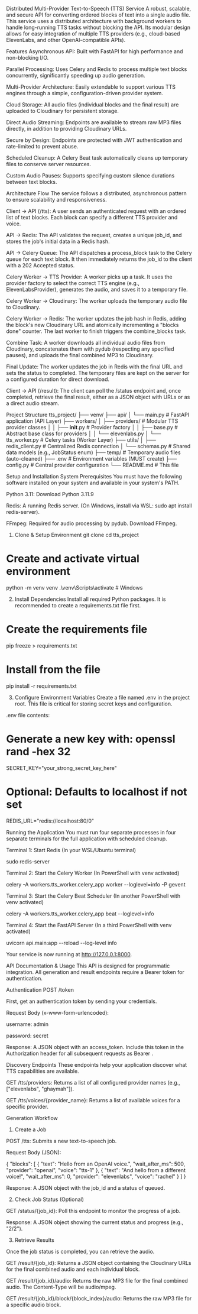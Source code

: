 Distributed Multi-Provider Text-to-Speech (TTS) Service
A robust, scalable, and secure API for converting ordered blocks of text into a single audio file. This service uses a distributed architecture with background workers to handle long-running TTS tasks without blocking the API. Its modular design allows for easy integration of multiple TTS providers (e.g., cloud-based ElevenLabs, and other OpenAI-compatible APIs).

Features
Asynchronous API: Built with FastAPI for high performance and non-blocking I/O.

Parallel Processing: Uses Celery and Redis to process multiple text blocks concurrently, significantly speeding up audio generation.

Multi-Provider Architecture: Easily extendable to support various TTS engines through a simple, configuration-driven provider system.

Cloud Storage: All audio files (individual blocks and the final result) are uploaded to Cloudinary for persistent storage.

Direct Audio Streaming: Endpoints are available to stream raw MP3 files directly, in addition to providing Cloudinary URLs.

Secure by Design: Endpoints are protected with JWT authentication and rate-limited to prevent abuse.

Scheduled Cleanup: A Celery Beat task automatically cleans up temporary files to conserve server resources.

Custom Audio Pauses: Supports specifying custom silence durations between text blocks.

Architecture Flow
The service follows a distributed, asynchronous pattern to ensure scalability and responsiveness.

Client -> API (/tts): A user sends an authenticated request with an ordered list of text blocks. Each block can specify a different TTS provider and voice.

API -> Redis: The API validates the request, creates a unique job_id, and stores the job's initial data in a Redis hash.

API -> Celery Queue: The API dispatches a process_block task to the Celery queue for each text block. It then immediately returns the job_id to the client with a 202 Accepted status.

Celery Worker -> TTS Provider: A worker picks up a task. It uses the provider factory to select the correct TTS engine (e.g., ElevenLabsProvider), generates the audio, and saves it to a temporary file.

Celery Worker -> Cloudinary: The worker uploads the temporary audio file to Cloudinary.

Celery Worker -> Redis: The worker updates the job hash in Redis, adding the block's new Cloudinary URL and atomically incrementing a "blocks done" counter. The last worker to finish triggers the combine_blocks task.

Combine Task: A worker downloads all individual audio files from Cloudinary, concatenates them with pydub (respecting any specified pauses), and uploads the final combined MP3 to Cloudinary.

Final Update: The worker updates the job in Redis with the final URL and sets the status to completed. The temporary files are kept on the server for a configured duration for direct download.

Client -> API (/result): The client can poll the /status endpoint and, once completed, retrieve the final result, either as a JSON object with URLs or as a direct audio stream.

Project Structure
tts_project/
├── venv/
├── api/
│   └── main.py             # FastAPI application (API Layer)
├── workers/
│   ├── providers/          # Modular TTS provider classes
│   │   ├── __init__.py     # Provider factory
│   │   ├── base.py         # Abstract base class for providers
│   │   └── elevenlabs.py
│   └── tts_worker.py       # Celery tasks (Worker Layer)
├── utils/
│   ├── redis_client.py     # Centralized Redis connection
│   └── schemas.py          # Shared data models (e.g., JobStatus enum)
├── temp/                   # Temporary audio files (auto-cleaned)
├── .env                    # Environment variables (MUST create)
├── config.py               # Central provider configuration
└── README.md               # This file

Setup and Installation
System Prerequisites
You must have the following software installed on your system and available in your system's PATH.

Python 3.11: Download Python 3.11.9

Redis: A running Redis server. (On Windows, install via WSL: sudo apt install redis-server).



FFmpeg: Required for audio processing by pydub. Download FFmpeg.

1. Clone & Setup Environment
git clone <your-repository-url>
cd tts_project

# Create and activate virtual environment
python -m venv venv
.\venv\Scripts\activate  # Windows

2. Install Dependencies
Install all required Python packages. It is recommended to create a requirements.txt file first.

# Create the requirements file
pip freeze > requirements.txt

# Install from the file
pip install -r requirements.txt

3. Configure Environment Variables
Create a file named .env in the project root. This file is critical for storing secret keys and configuration.

.env file contents:
# Generate a new key with: openssl rand -hex 32
SECRET_KEY="your_strong_secret_key_here"


# Optional: Defaults to localhost if not set
REDIS_URL="redis://localhost:80/0"

Running the Application
You must run four separate processes in four separate terminals for the full application with scheduled cleanup.

Terminal 1: Start Redis
(In your WSL/Ubuntu terminal)

sudo redis-server

Terminal 2: Start the Celery Worker
(In PowerShell with venv activated)

celery -A workers.tts_worker.celery_app worker --loglevel=info -P gevent

Terminal 3: Start the Celery Beat Scheduler
(In another PowerShell with venv activated)

celery -A workers.tts_worker.celery_app beat --loglevel=info

Terminal 4: Start the FastAPI Server
(In a third PowerShell with venv activated)

uvicorn api.main:app --reload --log-level info

Your service is now running at http://127.0.0.1:8000.

API Documentation & Usage
This API is designed for programmatic integration. All generation and result endpoints require a Bearer token for authentication.

Authentication
POST /token

First, get an authentication token by sending your credentials.

Request Body (x-www-form-urlencoded):

username: admin

password: secret

Response: A JSON object with an access_token. Include this token in the Authorization header for all subsequent requests as Bearer <token>.

Discovery Endpoints
These endpoints help your application discover what TTS capabilities are available.

GET /tts/providers: Returns a list of all configured provider names (e.g., ["elevenlabs", "ghaymah"]).

GET /tts/voices/{provider_name}: Returns a list of available voices for a specific provider.

Generation Workflow
1. Create a Job

POST /tts: Submits a new text-to-speech job.

Request Body (JSON):

{
  "blocks": [
    {
      "text": "Hello from an OpenAI voice.",
      "wait_after_ms": 500,
      "provider": "openai",
      "voice": "tts-1"
    },
    {
      "text": "And hello from a different voice!",
      "wait_after_ms": 0,
      "provider": "elevenlabs",
      "voice": "rachel"
    }
  ]
}

Response: A JSON object with the job_id and a status of queued.

2. Check Job Status (Optional)

GET /status/{job_id}: Poll this endpoint to monitor the progress of a job.

Response: A JSON object showing the current status and progress (e.g., "2/2").

3. Retrieve Results

Once the job status is completed, you can retrieve the audio.

GET /result/{job_id}: Returns a JSON object containing the Cloudinary URLs for the final combined audio and each individual block.

GET /result/{job_id}/audio: Returns the raw MP3 file for the final combined audio. The Content-Type will be audio/mpeg.

GET /result/{job_id}/block/{block_index}/audio: Returns the raw MP3 file for a specific audio block.